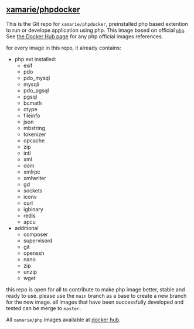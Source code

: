 ## [xamarie/phpdocker](https://github.com/xamarie/phpdocker)

This is the Git repo for `xamarie/phpdocker`, preinstalled php based extention to run or develope application using php. This image based on official [`php`](https://hub.docker.com/_/php/). See [the Docker Hub page](https://hub.docker.com/_/php/) for any php official images references.

for every image in this repo, it already contains:
* php ext installed:
    - exif 
    - pdo 
    - pdo_mysql 
    - mysqli 
    - pdo_pgsql 
    - pgsql 
    - bcmath 
    - ctype 
    - fileinfo 
    - json 
    - mbstring 
    - tokenizer 
    - opcache
    - zip 
    - intl 
    - xml 
    - dom 
    - xmlrpc 
    - xmlwriter 
    - gd 
    - sockets
    - iconv
    - curl
    - igbinary
    - redis
    - apcu
* additional
    - composer
    - supervisord
    - git
    - openssh
    - nano 
    - zip 
    - unzip 
    - wget

this repo is open for all to contribute to make php image better, stable and ready to use. please use the `main` branch as a base to create a new branch for the new image. all images that have been successfully developed and tested can be merge to `master`.

All `xamarie/php` images available at [docker hub](https://hub.docker.com/r/xamarie/php/tags).
